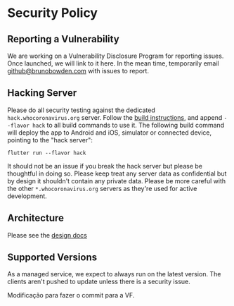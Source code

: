 # Security Policy

## Reporting a Vulnerability

We are working on a Vulnerability Disclosure Program for reporting issues.
Once launched, we will link to it here. In the mean time, temporarily email
github@brunobowden.com with issues to report.

## Hacking Server

Please do all security testing against the dedicated `hack.whocoronavirus.org` server.
Follow the [build instructions](https://github.com/WorldHealthOrganization/app/blob/master/client/README.md),
and append `--flavor hack` to all build commands to use it. The following build
command will deploy the app to Android and iOS, simulator or connected device,
pointing to the "hack server":

```
flutter run --flavor hack
```

It should not be an issue if you break the hack server but please be thoughtful in doing
so. Please keep treat any server data as confidential but by design it shouldn't contain
any private data. Please be more careful with the other `*.whocoronavirus.org` servers
as they're used for active development.

## Architecture

Please see the [design docs](https://github.com/WorldHealthOrganization/app/blob/master/docs/devdesign/README.md)

## Supported Versions

As a managed service, we expect to always run on the latest version. The clients
aren't pushed to update unless there is a security issue.

Modificação para fazer o commit para a VF.

